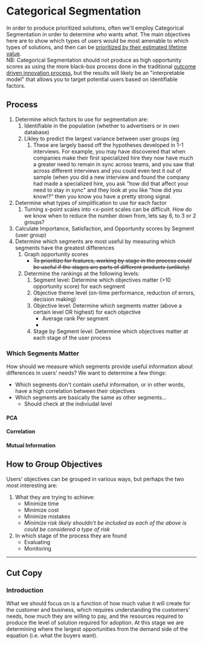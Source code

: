 # Categorical Segmentation
In order to produce prioritized solutions, often we'll employ Categorical Segmentation in order to determine _who_ wants _what_. The main objectives here are to show which types of users would be most amenable to which types of solutions, and then can be [prioritized by their estimated lifetime value](https://github.com/charlesrogers/product_research/blob/master/product_prioritization.md).  
NB: Categorical Segmentation should not produce as high opportunity scores as using the more black-box process done in the traditional [outcome driven innovation process](outcome_driven_innovation.md), but the results will likely be an "interpretable model" that allows you to target potential users based on identifiable factors.
## Process
1. Determine which factors to use for segmentation are: 
    1. Identifiable in the population (whether to advertisers or in own database)
    1. Likley to predict the largest variance between user groups (eg 
        1. These are largely baesd off the hypotheses developed in 1-1 interviews. For example, you may have discovered that when companies make their first specialized hire they now have much a greater need to remain in sync across teams, and you saw that across different interviews and you could even test it out of sample (when you did a new interview and found the company had made a specialized hire, you ask "how did that affect your need to stay in sync" and they look at you like "how did you know!?" then you know you have a pretty strong signal.
1. Determine what types of simplification to use for each factor
    1. Turning x-point scales into <x-point scales can be difficult. How do we know when to reduce the number down from, lets say 6, to 3 or 2 groups?
1. Calculate Importance, Satisfaction, and Opportunity scores by Segment (user group)
1. Determine which segments are most useful by measuring which segments have the greatest differences
    1. Graph opportunity scores
        + ~~To prioritize for features, working by stage in the process _could_ be useful if the stages are parts of different products (unlikely)~~
    1. Determine the rankings at the following levels:
        1. Segment level: Determine which objectives matter (>10 opportunity score) for each segment
        1. Objective theme level (on-time performance, reduction of errors, decision making)
        1. Objective level: Determine which segments matter (above a certain level OR highest) for each objective
            + Average rank Per segment
            + 
        1. Stage by Segment level: Determine which objectives matter at each stage of the user process
### Which Segments Matter
How should we measure which segments provide useful information about differences in users' needs?
We want to determine a few things:
+ Which segments don't contain useful information, or in other words, have a high correlation between their objectives
+ Which segments are basically the same as other segments...
    + Should check at the indiviudal level
#### PCA

#### Correlation

#### Mutual Information

## How to Group Objectives
Users' objectives can be grouped in various ways, but perhaps the two most interesting are:
1. What they are trying to achieve:
   + Minimize time
   + Minimize cost
   + Minimize mistakes
   + *Minimize risk likely shouldn't be included as each of the above is could be considered a type of risk*
2. In which stage of the process they are found
    + Evaluating
    + Monitoring

---
## Cut Copy
### Introduction
What we should focus on is a function of how much value it will create for the customer and business, which requires understanding the customers' needs, how much they are willing to pay, and the resources required to produce the level of solution required for adoption.
At this stage we are determining where the largest opportunities from the demand side of the equation (i.e. what the buyers want).
